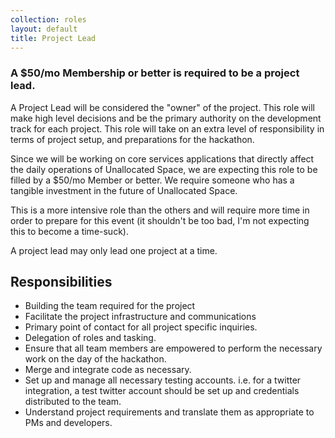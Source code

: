 ```yaml
---
collection: roles
layout: default
title: Project Lead
---
```


### A $50/mo Membership or better is required to be a project lead.

A Project Lead will be considered the "owner" of the project. This role will make high level decisions and
be the primary authority on the development track for each project. This role will take on an extra level
of responsibility in terms of project setup, and preparations for the hackathon.

Since we will be working on core services applications that directly affect the daily operations of
Unallocated Space, we are expecting this role to be filled by a $50/mo Member or better. We require someone
who has a tangible investment in the future of Unallocated Space.

This is a more intensive role than the others and will require more time in order to prepare for this
event (it shouldn't be too bad, I'm not expecting this to become a time-suck).

A project lead may only lead one project at a time.

## Responsibilities
* Building the team required for the project
* Facilitate the project infrastructure and communications
* Primary point of contact for all project specific inquiries.
* Delegation of roles and tasking.
* Ensure that all team members are empowered to perform the necessary work on the day of the hackathon.
* Merge and integrate code as necessary.
* Set up and manage all necessary testing accounts. i.e. for a twitter integration, a test twitter account should be set up and credentials distributed to the team.
* Understand project requirements and translate them as appropriate to PMs and developers.





